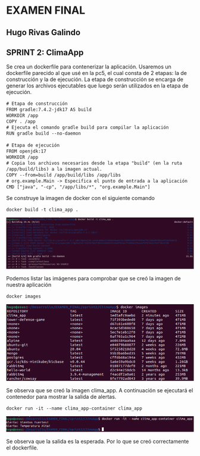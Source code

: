 # EXAMEN FINAL
## Hugo Rivas Galindo

## SPRINT 2: ClimaApp

Se crea un dockerfile para contenerizar la aplicación. Usaremos un dockerfile parecido al que usé en la pc5, el cual consta de 2 etapas: la de construcción y la de ejecución. La etapa de construcción se encarga de generar los archivos ejecutables que luego serán utilizados en la etapa de ejecución. 
```
# Etapa de construcción
FROM gradle:7.4.2-jdk17 AS build
WORKDIR /app
COPY . /app
# Ejecuta el comando gradle build para compilar la aplicación
RUN gradle build --no-daemon

# Etapa de ejecución
FROM openjdk:17
WORKDIR /app
# Copia los archivos necesarios desde la etapa "build" (en la ruta /app/build/libs) a la imagen actual. 
COPY --from=build /app/build/libs /app/libs
# org.example.Main -> Especifica el punto de entrada a la aplicación
CMD ["java", "-cp", "/app/libs/*", "org.example.Main"]
```

Se construye la imagen de docker con el siguiente comando
```
docker build -t clima_app .
```
![img](./img/img1.png)

Podemos listar las imágenes para comprobar que se creó la imagen de nuestra aplicación
```
docker images
```
![img](./img/img2.png)

Se observa que se creó la imagen clima_app. A continuación se ejecutará el contenedor para mostrar la salida de alertas.

```
docker run -it --name clima_app-container clima_app
```

![img](./img/img3.png)

Se observa que la salida es la esperada. Por lo que se creó correctamente el dockerfile.